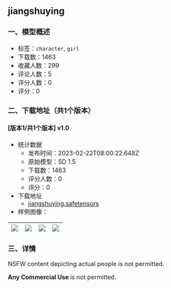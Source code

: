 ## jiangshuying
### 一、模型概述

- 标签：`character`, `girl`
- 下载数：1463
- 收藏人数：299
- 评论人数：5
- 评分人数：0
- 评分：0

### 二、下载地址（共1个版本）

#### [版本1/共1个版本] v1.0

- 统计数据
  - 发布时间：2023-02-22T08:00:22.648Z
  - 原始模型：SD 1.5
  - 下载数：1463
  - 评分人数：0
  - 评分：0
- 下载地址
  - [jiangshuying.safetensors](https://civitai.com/api/download/models/12597)
- 样例图像：

| <img src="https://image.civitai.com/xG1nkqKTMzGDvpLrqFT7WA/15b900d1-7347-4f0f-6581-196d3d8b1c00/width=450/121456.jpeg" /> | <img src="https://image.civitai.com/xG1nkqKTMzGDvpLrqFT7WA/1d88011f-9a1f-4863-4c84-4c3badd0eb00/width=450/133585.jpeg" /> | <img src="https://image.civitai.com/xG1nkqKTMzGDvpLrqFT7WA/986fbf3d-4de8-4f91-68ca-d77ee5730400/width=450/133584.jpeg" /> | <img src="https://image.civitai.com/xG1nkqKTMzGDvpLrqFT7WA/c52ec790-f9cf-43a7-3f05-9e5efb4ece00/width=450/133583.jpeg" /> |
| ---- | ---- | ---- | ---- |


### 三、详情
<p>NSFW content depicting actual people is not permitted.</p><p><strong>Any Commercial Use </strong>is not permitted.</p>